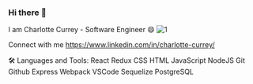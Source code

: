 ### Hi there 👋
I am Charlotte Currey - Software Engineer 😄
![1](https://github.com/charlottecurrey/charlottecurrey/assets/122467377/1e4a2dff-8eb0-497c-bb0d-4dbd081f31c6)

Connect with me
https://www.linkedin.com/in/charlotte-currey/ 

<!--
**charlottecurrey/charlottecurrey** is a ✨ _special_ ✨ repository because its `README.md` (this file) appears on your GitHub profile.

Here are some ideas to get you started:
👨‍💻 About Me:
I am a Full Stack Developer, with a background in art history and marketing. I'm an agile problem solver and have experience managing projects from concept to final product.

- 🔭  I’m currently looking for new opportunities as a junior software engineer
- 🌱 I’m currently learning Javascript and beginning Python.
- ⚡ Fun fact: I grew up competitively horse-back riding around the United States!
-->

🛠️ Languages and Tools:
React  Redux   CSS  HTML  JavaScript  NodeJS  Git  Github  Express  Webpack  VSCode  Sequelize  PostgreSQL 


